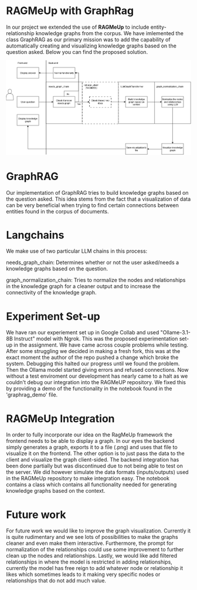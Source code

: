 # RAGMeUp with GraphRag

In our project we extended the use of **RAGMeUp** to include entity-relationship knowledge graphs from the corpus. We have imlemented the class GraphRAG as our primary mission was to add the capability of automatically creating and visualizing knowledge graphs based on the question asked. Below you can find the proposed solution. 

![GraphRag proposed pipeline drawing](GraphRAGdiagram.png)

# GraphRAG
Our implementation of GraphRAG tries to build knowledge graphs based on the question asked. This idea stems from the fact that a visualization of data can be very beneficial when trying to find certain connections between entities found in the corpus of documents.

# Langchains
We make use of two particular LLM chains in this process:

needs_graph_chain: Determines whether or not the user asked/needs a knowledge graphs based on the question.

graph_normalization_chain: Tries to normalize the nodes and relationships in the knowledge graph for a cleaner output and to increase the connectivity of the knowledge graph.

# Experiment Set-up 
We have ran our experiement set up in Google Collab and used "Ollame-3.1-8B Instruct" model with Ngrok. This was the proposed experimentation set-up in the assignment. We have came across couple problems while testing. After some struggling we decided in making a fresh fork, this was at the exact moment the author of the repo pushed a change which broke the system. Debugging this halted our progress until we found the problem. Then the Ollama model started giving errors and refused connections. Now without a test enviroment our development has nearly came to a halt as we couldn't debug our integration into the RAGMeUP repository. We fixed this by providing a demo of the functionality in the notebook found in the 'graphrag_demo' file. 

# RAGMeUp Integration
In order to fully incorporate our idea on the RagMeUp framework the frontend needs to be able to display a graph. In our eyes the backend simply generates a graph, exports it to a file (.png) and uses that file to visualize it on the frontend. The other option is to just pass the data to the client and visualize the graph client-sided. The backend integration has been done partially but was discontinued due to not being able to test on the server. We did however simulate the data formats (inputs/outputs) used in the RAGMeUp repository to make integration easy. The notebook contains a class which contains all functionality needed for generating knowledge graphs based on the context.

# Future work
For future work we would like to improve the graph visualization. Currently it is quite rudimentary and we see lots of possibilities to make the graphs cleaner and even make them interactive. Furthermore, the prompt for normalization of the relationships could use some improvement to further clean up the nodes and relationships. Lastly, we would like add filtered relationships in where the model is restricted in adding relationships, currently the model has free reign to add whatever node or relationship it likes which sometimes leads to it making very specific nodes or relationships that do not add much value.